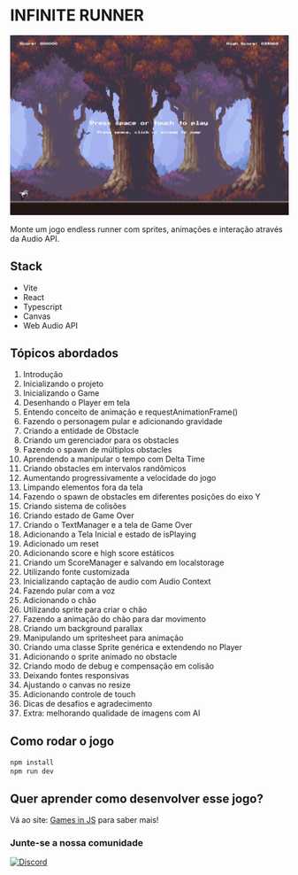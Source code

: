 # INFINITE RUNNER

![Infinite Runner](/src/docs/infinite-runner.webp)

Monte um jogo endless runner com sprites, animações e interação através da Audio API.

## Stack

- Vite
- React
- Typescript
- Canvas
- Web Audio API

## Tópicos abordados

1. Introdução
2. Inicializando o projeto
3. Inicializando o Game
4. Desenhando o Player em tela
5. Entendo conceito de animação e requestAnimationFrame()
6. Fazendo o personagem pular e adicionando gravidade
7. Criando a entidade de Obstacle
8. Criando um gerenciador para os obstacles
9. Fazendo o spawn de múltiplos obstacles
10. Aprendendo a manipular o tempo com Delta Time
11. Criando obstacles em intervalos randômicos
12. Aumentando progressivamente a velocidade do jogo
13. Limpando elementos fora da tela
14. Fazendo o spawn de obstacles em diferentes posições do eixo Y
15. Criando sistema de colisões
16. Criando estado de Game Over
17. Criando o TextManager e a tela de Game Over
18. Adicionando a Tela Inicial e estado de isPlaying
19. Adicionado um reset
20. Adicionando score e high score estáticos
21. Criando um ScoreManager e salvando em localstorage
22. Utilizando fonte customizada
23. Inicializando captação de audio com Audio Context
24. Fazendo pular com a voz
25. Adicionando o chão
26. Utilizando sprite para criar o chão
27. Fazendo a animação do chão para dar movimento
28. Criando um background parallax
29. Manipulando um spritesheet para animação
30. Criando uma classe Sprite genérica e extendendo no Player
31. Adicionando o sprite animado no obstacle
32. Criando modo de debug e compensação em colisão
33. Deixando fontes responsivas
34. Ajustando o canvas no resize
35. Adicionando controle de touch
36. Dicas de desafios e agradecimento
37. Extra: melhorando qualidade de imagens com AI

## Como rodar o jogo

```
npm install
npm run dev
```

## Quer aprender como desenvolver esse jogo?

Vá ao site: [Games in JS](https://games.willianjusten.com.br/) para saber mais!

### Junte-se a nossa comunidade

[![Discord](https://img.shields.io/badge/Discord-5865F2?style=for-the-badge&logo=discord&logoColor=white)](https://discord.gg/scEGUGhDuN)
